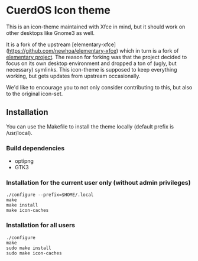 # CuerdOS Icon theme

This is an icon-theme maintained with Xfce in mind, but it should work on other desktops like Gnome3 as well.

It is a fork of the upstream [elementary-xfce] (https://github.com/newhoa/elementary-xfce) which in turn is a fork of [elementary project](http://elementary.io). The reason for forking was that the project decided to focus on its own desktop environment and dropped a ton of (ugly, but necessary) symlinks. This icon-theme is supposed to keep everything working, but gets updates from upstream occasionally.

We'd like to encourage you to not only consider contributing to this, but also to the original icon-set.

## Installation

You can use the Makefile to install the theme locally (default prefix is /usr/local).

### Build dependencies
- optipng
- GTK3

### Installation for the current user only (without admin privileges)

```
./configure --prefix=$HOME/.local
make
make install
make icon-caches
```

### Installation for all users

```
./configure
make
sudo make install
sudo make icon-caches
